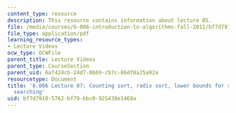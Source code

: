 ```yaml
---
content_type: resource
description: This resource contains information about lecture 05.
file: /media/courses/6-006-introduction-to-algorithms-fall-2011/bf7d79105762bf79bbc0925438e1468a_MIT6_006F11_lec07.pdf
file_type: application/pdf
learning_resource_types:
- Lecture Videos
ocw_type: OCWFile
parent_title: Lecture Videos
parent_type: CourseSection
parent_uid: 6af424cb-24d7-0b69-cb7c-86df8a25a92a
resourcetype: Document
title: '6.006 Lecture 07: Counting sort, radix sort, lower bounds for sorting and
  searching'
uid: bf7d7910-5762-bf79-bbc0-925438e1468a
---
```

